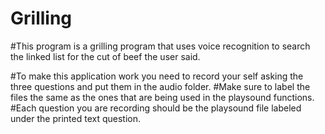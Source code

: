 # Grilling

#This program is a grilling program that uses voice recognition to search the linked list for the cut of beef the user said.

#To make this application work you need to record your self asking the three questions and put them in the audio folder.
#Make sure to label the files the same as the ones that are being used in the playsound functions.
#Each question you are recording should be the playsound file labeled under the printed text question.
